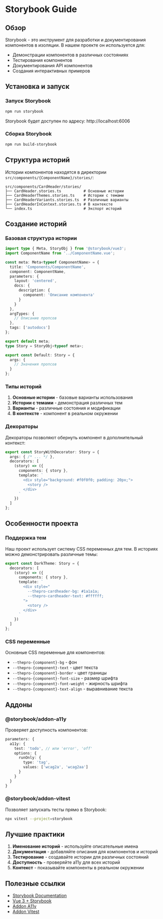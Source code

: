 # Storybook Guide

## Обзор

Storybook - это инструмент для разработки и документирования компонентов в изоляции. В нашем проекте он используется для:

- Демонстрации компонентов в различных состояниях
- Тестирования компонентов
- Документирования API компонентов
- Создания интерактивных примеров

## Установка и запуск

### Запуск Storybook

```bash
npm run storybook
```

Storybook будет доступен по адресу: http://localhost:6006

### Сборка Storybook

```bash
npm run build-storybook
```

## Структура историй

Истории компонентов находятся в директории `src/components/{ComponentName}/stories/`:

```
src/components/CardHeader/stories/
├── CardHeader.stories.ts          # Основные истории
├── CardHeaderThemes.stories.ts    # Истории с темами
├── CardHeaderVariants.stories.ts  # Различные варианты
├── CardHeaderInContext.stories.ts # В контексте
└── index.ts                       # Экспорт историй
```

## Создание историй

### Базовая структура истории

```typescript
import type { Meta, StoryObj } from '@storybook/vue3';
import ComponentName from '../ComponentName.vue';

const meta: Meta<typeof ComponentName> = {
  title: 'Components/ComponentName',
  component: ComponentName,
  parameters: {
    layout: 'centered',
    docs: {
      description: {
        component: 'Описание компонента'
      }
    }
  },
  argTypes: {
    // Описание пропсов
  },
  tags: ['autodocs']
};

export default meta;
type Story = StoryObj<typeof meta>;

export const Default: Story = {
  args: {
    // Значения пропсов
  }
};
```

### Типы историй

1. **Основные истории** - базовые варианты использования
2. **Истории с темами** - демонстрация различных тем
3. **Варианты** - различные состояния и модификации
4. **В контексте** - компонент в реальном окружении

### Декораторы

Декораторы позволяют обернуть компонент в дополнительный контекст:

```typescript
export const StoryWithDecorator: Story = {
  args: { /* ... */ },
  decorators: [
    (story) => ({
      components: { story },
      template: `
        <div style="background: #f0f0f0; padding: 20px;">
          <story />
        </div>
      `
    })
  ]
};
```

## Особенности проекта

### Поддержка тем

Наш проект использует систему CSS переменных для тем. В историях можно демонстрировать различные темы:

```typescript
export const DarkTheme: Story = {
  decorators: [
    (story) => ({
      components: { story },
      template: `
        <div style="
          --thepro-cardheader-bg: #1a1a1a;
          --thepro-cardheader-text: #ffffff;
        ">
          <story />
        </div>
      `
    })
  ]
};
```

### CSS переменные

Основные CSS переменные для компонентов:

- `--thepro-{component}-bg` - фон
- `--thepro-{component}-text` - цвет текста
- `--thepro-{component}-border` - цвет границы
- `--thepro-{component}-font-size` - размер шрифта
- `--thepro-{component}-font-weight` - жирность шрифта
- `--thepro-{component}-text-align` - выравнивание текста

## Аддоны

### @storybook/addon-a11y

Проверяет доступность компонентов:

```typescript
parameters: {
  a11y: {
    test: 'todo', // или 'error', 'off'
    options: {
      runOnly: {
        type: 'tag',
        values: ['wcag2a', 'wcag2aa']
      }
    }
  }
}
```

### @storybook/addon-vitest

Позволяет запускать тесты прямо в Storybook:

```bash
npx vitest --project=storybook
```

## Лучшие практики

1. **Именование историй** - используйте описательные имена
2. **Документация** - добавляйте описания для компонентов и историй
3. **Тестирование** - создавайте истории для различных состояний
4. **Доступность** - проверяйте a11y для всех историй
5. **Контекст** - показывайте компоненты в реальном окружении

## Полезные ссылки

- [Storybook Documentation](https://storybook.js.org/)
- [Vue 3 + Storybook](https://storybook.js.org/docs/guides/guide-vue/)
- [Addon A11y](https://storybook.js.org/addons/@storybook/addon-a11y/)
- [Addon Vitest](https://storybook.js.org/addons/@storybook/addon-vitest/)

